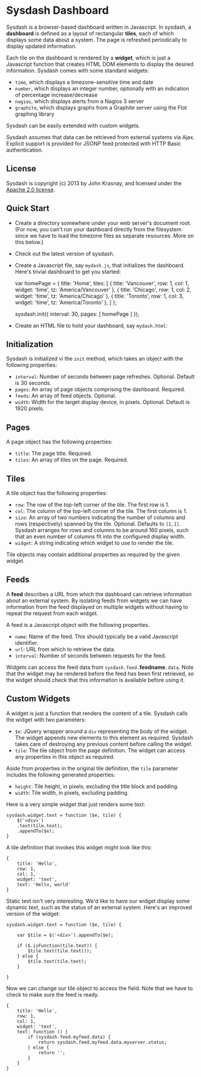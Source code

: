 # Sysdash Dashboard

Sysdash is a browser-based dashboard written in Javascript. In sysdash,
a __dashboard__ is defined as a layout of rectangular __tiles__, each of which
displays some data about a system. The page is refreshed periodically to
display updated information.

Each tile on the dashboard is rendered by a __widget__, which is just a
Javascript function that creates HTML DOM elements to display the
desired information. Sysdash comes with some standard widgets:

- `time`, which displays a timezone-sensitive time and date
- `number`, which displays an integer number, optionally with an
  indication of percentage increase/decrease
- `nagios`, which displays alerts from a Nagios 3 server
- `graphite`, which displays graphs from a Graphite server using the
  Flot graphing library

Sysdash can be easily extended with custom widgets.

Sysdash assumes that data can be retrieved from external systems via
Ajax. Explicit support is provided for JSONP feed protected with HTTP
Basic authentication.

## License

Sysdash is copyright (c) 2013 by John Krasnay, and licensed under the
[Apache 2.0 license](http://www.apache.org/licenses/LICENSE-2.0.html).

## Quick Start

- Create a directory somewhere under your web server's document root.
  (For now, you can't run your dashboard directly from the filesystem
since we have to load the timezone files as separate resources. More on
this below.)

- Check out the latest version of sysdash.

- Create a Javascript file, say `mydash.js`, that initializes the
  dashboard. Here's trivial dashboard to get you started:

    var homePage = {
        title: 'Home',
        tiles: [
            {
                title: 'Vancouver',
                row: 1,
                col: 1,
                widget: 'time',
                tz: 'America/Vancouver'
            },
            {
                title: 'Chicago',
                row: 1,
                col: 2,
                widget: 'time',
                tz: 'America/Chicago'
            },
            {
                title: 'Toronto',
                row: 1,
                col: 3,
                widget: 'time',
                tz: 'America/Toronto'
            },
        ]
    };

    sysdash.init({
        interval: 30,
        pages: [ homePage ]
    });

- Create an HTML file to hold your dashboard, say `mydash.html`:

    <!DOCTYPE html>
    <html>
      <head>
        <title>Dashboard 1</title>
        <link rel="stylesheet" href="../sysdash.css">
        <script src="https://ajax.googleapis.com/ajax/libs/jquery/1.8.3/jquery.min.js"></script>
        <script src="sysdash/sysdash.js"></script>
        <script src="sysdash/date.js"></script>
        <script>timezoneJS.timezone.zoneFileBasePath = 'sysdash/tz'</script>
        <script src="mydash.js"></script>
      </head>
      <body>
      </body>
    </html>


## Initialization

Sysdash is initialized vi the `init` method, which takes an object with
the following properties:

- `interval`: Number of seconds between page refreshes. Optional.
  Default is 30 seconds.
- `pages`: An array of page objects comprising the dashboard. Required.
- `feeds`: An array of feed objects. Optional.
- `width`: Width for the target display device, in pixels. Optional.
  Default is 1920 pixels.


## Pages

A page object has the following properties:

- `title`: The page title. Required.
- `tiles`: An array of tiles on the page. Required.


## Tiles

A tile object has the following properties:

- `row`: The row of the top-left corner of the tile. The first row is 1.
- `col`: The column of the top-left corner of the tile. The first column
  is 1.
- `size`: An array of two numbers indicating the number of columns and
  rows (respectively) spanned by the tile. Optional. Defaults to `[1,1]`. Sysdash
arranges for rows and columns to be around 160 pixels, such that an even
number of columns fit into the configured display width.
- `widget`: A string indicating which widget to use to render the tile.

Tile objects may contain additional properties as required by the given
widget.


## Feeds

A __feed__ describes a URL from which the dashboard can retrieve
information about an external system. By isolating feeds from widgets we
can have information from the feed displayed on multiple widgets without
having to repeat the request from each widget.

A feed is a Javascript object with the following properties.

- `name`: Name of the feed. This should typically be a valid Javascript
  identifier.
- `url`: URL from which to retrieve the data.
- `interval`: Number of seconds between requests for the feed.

Widgets can access the feed data from
`sysdash.feed.`__feedname__`.data`. Note that the widget may be rendered
before the feed has been first retrieved, so the widget should check
that this information is available before using it.


## Custom Widgets

A widget is just a function that renders the content of a tile. Sysdash
calls the widget with two parameters:

- `$e`: JQuery wrapper around a `div` representing the body of the
  widget. The widget appends new elements to this element as required.
Sysdash takes care of destroying any previous content before calling the
widget.
- `tile`: The tile object from the page definition. The widget can
  access any properties in this object as required.

Aside from properties in the original tile definition, the `tile`
parameter includes the following generated properties:

- `height`: Tile height, in pixels, excluding the title block and padding.
- `width`: Tile width, in pixels, excluding padding.

Here is a very simple widget that just renders some text:

    sysdash.widget.text = function ($e, tile) {
        $('<div>')
        .text(tile.text);
        .appendTo($e);
    }

A tile definition that invokes this widget might look like this:

    {
        title: 'Hello',
        row: 1,
        col: 1,
        widget: 'text',
        text: 'Hello, world'
    }

Static text isn't very interesting. We'd like to have our widget display
some dynamic text, such as the status of an external system. Here's an
improved version of the widget:

    sysdash.widget.text = function ($e, tile) {

        var $tile = $('<div>').appendTo($e);

        if ($.isFunction(tile.text)) {
            $tile.text(tile.text());
        } else {
            $tile.text(tile.text);
        }

    }

Now we can change our tile object to access the field. Note that we have
to check to make sure the feed is ready.

    {
        title: 'Hello',
        row: 1,
        col: 1,
        widget: 'text',
        text: function () {
            if (sysdash.feed.myfeed.data) {
                return sysdash.feed.myfeed.data.myserver.status;
            } else {
                return '';
            }
        }
    }


